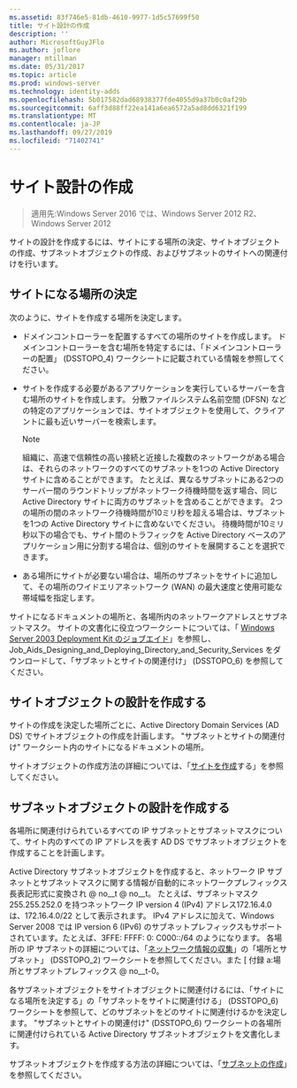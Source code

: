 ```yaml
---
ms.assetid: 83f746e5-81db-4610-9977-1d5c57699f50
title: サイト設計の作成
description: ''
author: MicrosoftGuyJFlo
ms.author: joflore
manager: mtillman
ms.date: 05/31/2017
ms.topic: article
ms.prod: windows-server
ms.technology: identity-adds
ms.openlocfilehash: 5b017582dad68938377fde4055d9a37b0c0af29b
ms.sourcegitcommit: 6aff3d88ff22ea141a6ea6572a5ad8dd6321f199
ms.translationtype: MT
ms.contentlocale: ja-JP
ms.lasthandoff: 09/27/2019
ms.locfileid: "71402741"
---
```

# <a name="creating-a-site-design"></a>サイト設計の作成

>適用先:Windows Server 2016 では、Windows Server 2012 R2、Windows Server 2012

サイトの設計を作成するには、サイトにする場所の決定、サイトオブジェクトの作成、サブネットオブジェクトの作成、およびサブネットのサイトへの関連付けを行います。  
  
## <a name="deciding-which-locations-will-become-sites"></a>サイトになる場所の決定

次のように、サイトを作成する場所を決定します。  
  
- ドメインコントローラーを配置するすべての場所のサイトを作成します。 ドメインコントローラーを含む場所を特定するには、「ドメインコントローラーの配置」 (DSSTOPO_4) ワークシートに記載されている情報を参照してください。  
- サイトを作成する必要があるアプリケーションを実行しているサーバーを含む場所のサイトを作成します。 分散ファイルシステム名前空間 (DFSN) などの特定のアプリケーションでは、サイトオブジェクトを使用して、クライアントに最も近いサーバーを検索します。  

   > [!NOTE]  
   > 組織に、高速で信頼性の高い接続と近接した複数のネットワークがある場合は、それらのネットワークのすべてのサブネットを1つの Active Directory サイトに含めることができます。 たとえば、異なるサブネットにある2つのサーバー間のラウンドトリップがネットワーク待機時間を返す場合、同じ Active Directory サイトに両方のサブネットを含めることができます。 2つの場所の間のネットワーク待機時間が10ミリ秒を超える場合は、サブネットを1つの Active Directory サイトに含めないでください。 待機時間が10ミリ秒以下の場合でも、サイト間のトラフィックを Active Directory ベースのアプリケーション用に分割する場合は、個別のサイトを展開することを選択できます。  

- ある場所にサイトが必要ない場合は、場所のサブネットをサイトに追加して、その場所のワイドエリアネットワーク (WAN) の最大速度と使用可能な帯域幅を指定します。  
  
サイトになるドキュメントの場所と、各場所内のネットワークアドレスとサブネットマスク。 サイトの文書化に役立つワークシートについては、「 [Windows Server 2003 Deployment Kit のジョブエイド](https://go.microsoft.com/fwlink/?LinkID=102558)」を参照し、Job_Aids_Designing_and_Deploying_Directory_and_Security_Services をダウンロードして、「サブネットとサイトの関連付け」 (DSSTOPO_6) を参照してください。  
  
## <a name="creating-a-site-object-design"></a>サイトオブジェクトの設計を作成する

サイトの作成を決定した場所ごとに、Active Directory Domain Services (AD DS) でサイトオブジェクトの作成を計画します。 "サブネットとサイトの関連付け" ワークシート内のサイトになるドキュメントの場所。  
  
サイトオブジェクトの作成方法の詳細については、「[サイトを作成](https://go.microsoft.com/fwlink/?LinkId=107067)する」を参照してください。  
  
## <a name="creating-a-subnet-object-design"></a>サブネットオブジェクトの設計を作成する

各場所に関連付けられているすべての IP サブネットとサブネットマスクについて、サイト内のすべての IP アドレスを表す AD DS でサブネットオブジェクトを作成することを計画します。  
  
Active Directory サブネットオブジェクトを作成すると、ネットワーク IP サブネットとサブネットマスクに関する情報が自動的にネットワークプレフィックス長表記形式に変換され <IP address> @ no__t @ no__t。 たとえば、サブネットマスク255.255.252.0 を持つネットワーク IP version 4 (IPv4) アドレス172.16.4.0 は、172.16.4.0/22 として表示されます。 IPv4 アドレスに加えて、Windows Server 2008 では IP version 6 (IPv6) のサブネットプレフィックスもサポートされています。たとえば、3FFE: FFFF: 0: C000::/64 のようになります。 各場所の IP サブネットの詳細については、「[ネットワーク情報の収集](../../ad-ds/plan/Collecting-Network-Information.md)」の「場所とサブネット」 (DSSTOPO_2) ワークシートを参照してください。また [ 付録 a:場所とサブネットプレフィックス @ no__t-0。  
  
各サブネットオブジェクトをサイトオブジェクトに関連付けるには、「サイトになる場所を決定する」の「サブネットをサイトに関連付ける」 (DSSTOPO_6) ワークシートを参照して、どのサブネットをどのサイトに関連付けるかを決定します。 "サブネットとサイトの関連付け" (DSSTOPO_6) ワークシートの各場所に関連付けられている Active Directory サブネットオブジェクトを文書化します。  
  
サブネットオブジェクトを作成する方法の詳細については、「[サブネットの作成](https://go.microsoft.com/fwlink/?LinkId=107068)」を参照してください。
